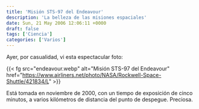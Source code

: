 ```yaml
---
title: 'Misión STS-97 del Endeavour'
description: 'La belleza de las misiones espaciales'
date: Sun, 21 May 2006 12:06:11 +0000
draft: false
tags: ['Ciencia']
categories: ['Varios']
---
```


Ayer, por casualidad, vi esta espectacular foto:

{{< fg src="endeavour.webp" alt="Misión STS-97 del Endeavour" href="https://www.airliners.net/photo/NASA/Rockwell-Space-Shuttle/421834/L" >}}

Está tomada en noviembre de 2000, con un tiempo de exposición de cinco minutos, a varios kilómetros de distancia del punto de despegue. Preciosa.